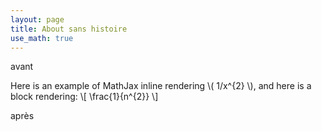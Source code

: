 ```yaml
---
layout: page
title: About sans histoire
use_math: true
---
```



avant

Here is an example of MathJax inline rendering \\( 1/x^{2} \\), 
and here is a block rendering: \\[ \frac{1}{n^{2}} \\]

après
